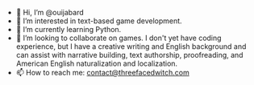 - 👋 Hi, I’m @ouijabard
- 👀 I’m interested in text-based game development.
- 🌱 I’m currently learning Python.
- 💞️ I’m looking to collaborate on games. I don't yet have coding experience, but I have a creative writing and English background and can assist with narrative building, text authorship, proofreading, and American English naturalization and localization.
- 📫 How to reach me: contact@threefacedwitch.com

<!---
ouijabard/ouijabard is a ✨ special ✨ repository because its `README.md` (this file) appears on your GitHub profile.
You can click the Preview link to take a look at your changes.
--->
